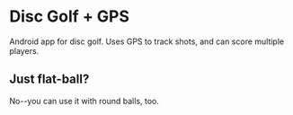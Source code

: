 Disc Golf + GPS
===============

Android app for disc golf.  Uses GPS to track shots, and can score multiple players.

Just flat-ball?
---------------

No--you can use it with round balls, too.

